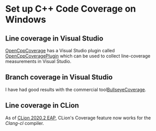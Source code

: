 # Set up C++ Code Coverage on Windows

## Line coverage in Visual Studio

[OpenCppCoverage](https://github.com/OpenCppCoverage/OpenCppCoverage) has a Visual Studio plugin called [OpenCppCoveragePlugin](https://github.com/OpenCppCoverage/OpenCppCoveragePlugin) which can be used to collect line-coverage measurements in Visual Studio.

## Branch coverage in Visual Studio

I have had good results with the commercial tool[BullseyeCoverage](https://www.bullseye.com).

## Line coverage in CLion

As of [CLion 2020.2 EAP](https://blog.jetbrains.com/clion/2020/06/clion-2020-2-eap3-coverage-wsl-git-inspections/#code_coverage), CLion's Coverage feature now works for the *Clang-cl* compiler.

